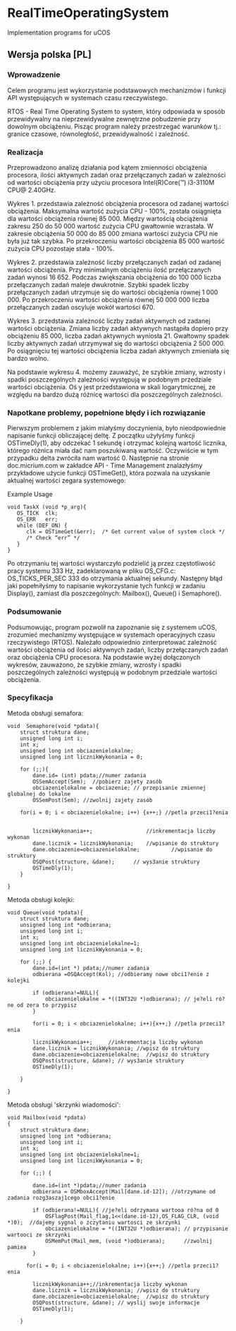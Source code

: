 # RealTimeOperatingSystem

Implementation programs for uCOS

## Wersja polska [PL]

### Wprowadzenie

Celem programu jest wykorzystanie podstawowych mechanizmów i funkcji API występujących w systemach czasu rzeczywistego. 

RTOS - Real Time Operating System to system, który odpowiada w sposób przewidywalny na nieprzewidywalne zewnętrzne pobudzenie przy dowolnym obciążeniu. 
Pisząc program należy przestrzegać warunków tj.: granice czasowe, równoległość, przewidywalność i zależność.

### Realizacja

Przeprowadzono analizę działania pod kątem zmienności obciążenia procesora, ilości aktywnych zadań oraz przełączanych zadań w zależności od wartości obciążenia przy użyciu procesora Intel(R)Core(™) i3-3110M CPU@ 2.40GHz.

Wykres 1. przedstawia zależność obciążenia procesora od zadanej wartości obciążenia. Maksymalna wartość zużycia CPU - 100%, została osiągnięta dla wartości obciążenia równej 85 000. Między wartością obciążenia zakresu 250 do 50 000 wartość zużycia CPU gwałtownie wzrastała. W zakresie obciążenia 50 000 do 85 000 zmiana wartości zużycia CPU nie była już tak szybka. Po przekroczeniu wartości obciążenia 85 000 wartość zużycia CPU pozostaje stała - 100%.  

Wykres 2. przedstawia zależność liczby przełączanych zadań od zadanej wartości obciążenia. Przy minimalnym obciążeniu ilość przełączanych zadań wynosi 16 652. Podczas zwiększania obciążenia do 100 000 liczba przełączanych zadań maleje dwukrotnie. Szybki spadek liczby przełączanych zadań utrzymuje się do wartości obciążenia równej 1 000 000. Po przekroczeniu wartości obciążenia równej 50 000 000 liczba przełączanych zadań oscyluje wokół wartości 670.  

Wykres 3. przedstawia zależność liczby zadań aktywnych od zadanej wartości obciążenia. Zmiana liczby zadań aktywnych nastąpiła dopiero przy obciążeniu 85 000, liczba zadań aktywnych wyniosła 21. Gwałtowny spadek liczby aktywnych zadań utrzymywał się do wartości obciążenia 2 500 000. Po osiągnięciu tej wartości obciążenia liczba zadań aktywnych zmieniała się bardzo wolno. 
	
Na podstawie wykresu 4. możemy zauważyć, że szybkie zmiany, wzrosty i spadki poszczególnych zależności występują w podobnym przedziale wartości obciążenia. Oś y jest przedstawiona w skali logarytmicznej, ze względu na bardzo dużą różnicę wartości dla poszczególnych zależności.


### Napotkane problemy, popełnione błędy i ich rozwiązanie

Pierwszym problemem z jakim miałyśmy doczynienia, było nieodpowiednie napisanie funkcji obliczającej deltę. Z początku użyłyśmy funkcji OSTimeDly(1), aby odczekać 1 sekundę i otrzymać kolejną wartość licznika, którego różnica miała dać nam poszukiwaną wartość. Oczywiście w tym przypadku delta zwróciła nam wartość 0. Następnie na stronie doc.micrium.com w zakładce API - Time Management znalazłyśmy przykładowe użycie funkcji OSTimeGet(), która pozwala na uzyskanie aktualnej wartości zegara systemowego:


Example Usage

```
void TaskX (void *p_arg){
   OS_TICK  clk;
   OS_ERR   err;
   while (DEF_ON) {
      clk = OSTimeGet(&err);  /* Get current value of system clock */
      /* Check “err” */
   }
}
```

Po otrzymaniu tej wartości wystarczyło podzielić ją przez częstotliwość pracy systemu 333 Hz, zadeklarowaną w pliku OS_CFG.c: OS_TICKS_PER_SEC 333 do otrzymania aktualnej sekundy.
Następny błąd jaki popełniłyśmy to napisanie wykorzystanie tych funkcji w zadaniu Display(), zamiast dla poszczególnych: Mailbox(), Queue() i Semaphore().

### Podsumowanie

Podsumowując, program pozwolił na zapoznanie się z systemem uCOS, zrozumieć mechanizmy występujące w systemach operacyjnych czasu rzeczywistego (RTOS). Należało odpowiednio zinterpretować zależność wartości obciążenia od ilości aktywnych zadań, liczby przełączanych zadań oraz obciążenia CPU procesora.
Na podstawie wyżej dołączonych wykresów, zauważono, że szybkie zmiany, wzrosty i spadki poszczególnych zależności występują w podobnym przedziale wartości obciążenia. 

### Specyfikacja

Metoda obsługi semafora:

```
void  Semaphore(void *pdata){
	struct struktura dane;
	unsigned long int i;
	int x;
	unsigned long int obciazenielokalne;
	unsigned long int licznikWykonania = 0;

	for (;;){
		dane.id= (int) pdata;//numer zadania
		OSSemAccept(Sem);  //pobierz zajety zasób
		obciazenielokalne = obciazenie; // przepisanie zmiennej globalnej do lokalne
		OSSemPost(Sem); //zwolnij zajety zasób

	for(i = 0; i < obciazenielokalne; i++) {x++;} //petla przeci1?enia


		licznikWykonania++;					//inkrementacja liczby wykonan
		dane.licznik = licznikWykonania;	//wpisanie do struktury
		dane.obciazenie=obciazenielokalne;			//wpisanie do struktury
		OSQPost(structure, &dane); 		// wys3anie struktury
		OSTimeDly(1);
	}

}
```


Metoda obsługi kolejki:

```
void Queue(void *pdata){
	struct struktura dane;
	unsigned long int *odbierana;
	unsigned long int i;
	int x;
	unsigned long int obciazenielokalne=1;
	unsigned long int licznikWykonania = 0;

	for (;;) {
		dane.id=(int *) pdata;//numer zadania
		odbierana =OSQAccept(Kol); //odbieramy nowe obci1?enie z kolejki

		if (odbierana!=NULL){
			obciazenielokalne = *((INT32U *)odbierana); // je?eli ró?ne od zera to przypisz
		}	

	    for(i = 0; i < obciazenielokalne; i++){x++;} //petla przeci1?enia

		licznikWykonania++;		//inkrementacja liczby wykonan
		dane.licznik = licznikWykonania; //wpisz do struktury
		dane.obciazenie=obciazenielokalne;	//wpisz do struktury
		OSQPost(structure, &dane); // wys3anie struktury
		OSTimeDly(1);

	}

}
```

Metoda obsługi 'skrzynki wiadomości':
```
void Mailbox(void *pdata)
{
	struct struktura dane;
	unsigned long int *odbierana;
	unsigned long int i;
	int x;
	unsigned long int obciazenielokalne=1;
	unsigned long int licznikWykonania = 0;

	for (;;) {

		dane.id=(int *)pdata;//numer zadania
		odbierana = OSMboxAccept(Mail[dane.id-12]); //otrzymane od zadania rozg3aszaj1cego obci1?enie

		if (odbierana!=NULL){ //je?eli odrzymana wartooa ró?na od 0
			OSFlagPost(Mail_flag,1<<(dane.id-12),OS_FLAG_CLR, (void *)0);  //dajemy sygnal o zczytaniu wartosci ze skrzynki
			obciazenielokalne = *((INT32U *)odbierana); // przypisanie wartooci ze skrzynki
			OSMemPut(Mail_mem, (void *)odbierana);		//zwolnij pamiea
		}

	  for(i = 0; i < obciazenielokalne; i++){x++;} //petla przeci1?enia

		licznikWykonania++;//inkrementacja liczby wykonan
		dane.licznik = licznikWykonania; //wpisz do struktury
		dane.obciazenie=obciazenielokalne;  //wpisz do struktury
		OSQPost(structure, &dane); // wyslij swoje informacje
		OSTimeDly(1);

	}
```

